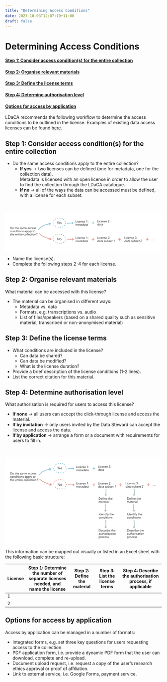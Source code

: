 ```yaml
---
title: "Determining Access Conditions"
date: 2023-10-03T12:07:19+11:00
draft: false
---
```


# Determining Access Conditions

#### [Step 1: Consider access condition(s) for the entire collection](#step-1-consider-access-conditions-for-the-entire-collection-1)
#### [Step 2: Organise relevant materials](#step-2-organise-relevant-materials-1)
#### [Step 3: Define the license terms](#step-3-define-the-license-terms-1)
#### [Step 4: Determine authorisation level](#step-4-determine-authorisation-level-1)
#### [Options for access by application](#options-for-access-by-application-1)

LDaCA recommends the following workflow to determine the access conditions to be outlined in the license. Examples of existing data access licenses can be found [here](https://docs.ldaca.edu.au/licenses/).

## Step 1: Consider access condition(s) for the entire collection

- Do the same access conditions apply to the entire collection?
  - __If yes__ → two licenses can be defined (one for metadata, one for the collection data).<br>
  Metadata is licensed with an open license in order to allow the user to find the collection through the LDaCA catalogue.
  - __If no__ → all of the ways the data can be accessed must be defined, with a license for each subset.

<br>

![Alt text](/content/using-ldaca/determining-access-conditions/AccessConditions_Flow1.jpg)

- Name the license(s).
- Complete the following steps 2-4 for each license.

## Step 2: Organise relevant materials

What material can be accessed with this license?
- The material can be organised in different ways:
  - Metadata vs. data
  - Formats, e.g. transcriptions vs. audio
  - List of files/speakers (based on a shared quality such as sensitive material, transcribed or non-anonymised material)

## Step 3: Define the license terms

- What conditions are included in the license?
  - Can data be shared?
  - Can data be modified?
  - What is the license duration?
- Provide a brief description of the license conditions (1-2 lines).
- List the correct citation for this material.

## Step 4: Determine authorisation level

What authorisation is required for users to access this license?
- __If none__ → all users can accept the click-through license and access the material.
- __If by invitation__ → only users invited by the Data Steward can accept the license and access the data.
- __If by application__ → arrange a form or a document with requirements for users to fill in.

<br>

![Alt text](/content/using-ldaca/determining-access-conditions/AccessConditions_Flow2.jpg)

This information can be mapped out visually or listed in an Excel sheet with the following basic structure:

License | Step 1: Determine the number of separate licenses needed, and name the license | Step 2: Define the material | Step 3: List the license terms | Step 4: Describe the authorisation process, if applicable |
--- | --- | --- | --- | ---
1 | | | |
2 | | | |

## Options for access by application

Access by application can be managed in a number of formats:
- Integrated forms, e.g. set three key questions for users requesting access to the collection.
- PDF application form, i.e. provide a dynamic PDF form that the user can download, complete and re-upload.
- Document upload request, i.e. request a copy of the user’s research ethics approval or proof of affiliation.
- Link to external service, i.e. Google Forms, payment service.